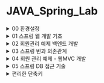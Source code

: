 # JAVA_Spring_Lab


<details>
<summary>00 환경설정</summary>
<div markdown="1">

## 프로젝트 생성
### - start.spring.io
여기 사이트에서 프로젝트를 빌드 할 수 있다. 
### - MAVEN vs Gradle ??
전체적인 빌드시스템 혹은 프로젝트 관리 방식을 말한다. 라이브러리를 어떻게 긁어와 관리할 것인지
라이프 사이클을 어떻게 설정하는지의 차이가 정해진다. 현재는 Gradle을 많이 사용하는 추세임 훨 빠르고 최신기술이다.
### - Spring Web, Thymeleaf
각자는 우리가 기본적으로 사용하게 될 라이브러리. 프로젝트를 생성할 때 dependencies를 선택하여 라이브러리를 긁어올 수 있다.
## 라이브러리 살펴보기
우리가 긁어온 라이브러리는 Spring Web, Thymeleaf 하지만 Externel Libraries를 살펴보면 훨씬 많은 양의 라이브러리들이 임포트 되어 있는 것을 확인할 수 있다.
이는 우리가 긁어온 라이브러리들이 구동되기 위해 의존하는 라이브러리들로 Gradle 방식이 의존하는 모든 라이브러리들을 관리하는 모습을 보인다.
## View 환경설정
고객의 요청을 수행하여 화면을 보이는 데에는 3가지 방식이 있다.
### 1. static
적어놓은 html을 별도의 작업 없이 웹서버가 요청한 쪽으로 넘겨준다.
### 2. Template MVC
http 리퀘스트 도착하면 스프링 부트 프로젝트의 내장 서버인 톰캣 서버가 컨트롤러 속 @GetMapping 어노테이션을 뒤지면서 요청한 url이랑 매핑되는 메소드를 찾는다.
이어 해당 메소드가 실행되고 메소드는 View Resolver에게 html 파일 이름과 모델을 보낸다. View Resolver는 템플릿 엔진을 이용, 해당 html 파일에서 모델등의 값과 함께 html 파일을 렌더링하고 요청한 쪽으로 반환하다.
우리의 실습에서 import한 Thymeleaf가 템플릿 엔진임
### 3. API
http 리퀘스트를 받고 메소드를 찾아가지만 @ResponseBody 라는 어노테이션을 사용. 렌더링이나 html 파일을 뿌리는 것이 아닌 Body부를 직접 넘겨주는 방식이다.

## 빌드하고 실행하기
https://dev-gorany.tistory.com/281
</div>
</details>

<details>
<summary>01 스프링 웹 개발 기초</summary>
<div markdown="1">

## 정적 컨텐츠
이전에 00 환경설정에서 설명했던 것처럼 http 요청에 반응하여 html 파일을 그냥 뿌려주는 방식이다. 다만 주의 할 점은 스프링 부트 속 톰 캣 서버에 요청이 오게 되면 바로 resources의 static으로 찾아가지 않고 먼저 컨트롤러를 뒤진다.
컨트롤러를 찾지 못하고 매핑된 메소드를 찾지 못하면 static에서 html파일을 찾는 것이다.
순서가 후위임을 기억하자.


![img.png](img.png)


## MVC와 템플릿 엔진
mvc패턴은 디자인 패턴 중 하나를 말한다. Model, View, Controller의 약자로 프로젝트의 구성 요소를 세가지의 역할로 구분한 패턴이다.


![img_1.png](img_1.png)


사용자가 controller를 조작하면 컨트롤러는 model을 통해서 데이터를 가져오고 그 정보를 바탕으로 시각적인 표현을 담당하는 View를 제어해서 사용자에게 전달함

### Model
애플리케이션의 정보 데이터를 나타낸다. 데이터베이스, 처음의 정의하는 상수, 초기화값, 변수 등을 뜻함
사용자가 편집하길 원하는 모든 데이터를 다룰 수 있어야 하며 뷰나 컨트롤러에 대해서 어떤 정보도 알지 못하게 설계함으로써 객체의 응집성을 지켜야한다.
### View
사용자 인터페이스 요소들을 나타낸다. 즉 데이터 및 객체의 입력, 그리고 보여주는 출력만을 담당
모델이 가지고 있는 정보를 따로 저장하는게 아닌 받아서 화면에 적절한 방식으로 뿌리는 역할만을 수행!
### Controller
데이터와 사용자 인터페이스 요소들을 잇는 다리 역할을 한다. 여러 이벤트들을 처리하는 부분을 뜻한 다는 것
컨트롤러는 둘 사이를 중재하기에 모델이나 뷰등에 대해서 알고 있어야 하는 점이 다른 요소들과 다른 점이다.
### 템플릿, 템플릿 엔진


![img_2.png](img_2.png)


요청이 들어오면 내장 톰캣 서버에서 컨트롤러의 메소드를 뒤지고 같은 이름으로 매핑된 메소드를 찾는다. ViewResolver에게 메소드의 반환값을 전달하고 ViewResolver는 템플릿 엔진 처리를 마치고 HTML파일을 반환하는 방식
## API
@ResponseBody 어노테이션을 컨트롤러 안에 있는 메소드에 붙여주게 되면 해당메소드는 동작할 때 ViewResolver를 사용하지 않는다.
대신에 HTTP의 Body에 문자 내용을 직접 반환한다.
즉 http 요청에 응답하여 반환하는 response의 바디를 직접 쓰는 것


![img_3.png](img_3.png)


그림처럼 ViewResolver대신에 HttpMessageConverter가 작동하게 되고 문자의 처리는 String Converter, 객체의 처리는 JsonConverter가 작동하게 된다. 


</div>
</details>

<details>
<summary>02 회원관리 예제 백엔드 개발</summary>
<div markdown="1">

## 비즈니스 요구사항 
데이터 : 회원ID, 이름
기능 : 회원 등록, 조회
아직 데이터 저장소가 선정되지 않음 -> 인터페이스로 만들고 내부의 저장소 우선 사용


![img_4.png](img_4.png)


## MemberRepository
여기 interface에서 Optional<Member> findById (Long id);
라는 미구현 메소드를 볼 수 있는데 Optional은 널처리에 많이 쓰이는 방식으로 Optional로 감싸면 
널처리가 쉬워진다.
```java
public Optional<Member> findByid(Long id) {
        return Optional.ofNullable(store.get(id));
        }

```
스트림과 람다식을 이용한 findByName
```java
public Optional<Member> findByName(String name) {
    return store.values().stream() //value는 맵의 값들을 콜렉션 형태로 반환 .stream()은 
        .filter(member -> member.getName().equals(name))
        .findAny(); //하나라도 찾으면 
}
```
자바 실무에서 List를 자주쓴다. 인터페이스임을 기억하자!
```java
    @Override
    public List<Member> findAll() {
        return new ArrayList<>(store.values());
    }

```

## Test Case
메인 메소드 계속해서 돌리면서 체크하면 오버헤드 쩐다. 코드를 코드로 검토하자
--> junit이라는 프레임워크 사용 테스트를 간편하게 할 수 있다. 

assert를 이용한 방법
```java
@Test //이게 junit에서 제공하는 거
    public void save() {
        Member member = new Member();
        member.setName("spring");

        repository.save(member);

        Member result = repository.findById(member.getId()).get();
        //System.out.println("result = " + (result == member));
        //Assertions.assertEquals(member, result); 
        assertThat(member).isEqualTo(result); //alt enter -> 스태틱 임포트
    }
```
모든 테스트는 순서가 보장되지 않으니 저장소 같은 곳을 건드릴 때 생각하고 사용하자
여담 : 테스트를 먼저 만들고 구현을 나중에 하는 방식을 테스트 주도 개발, TTD라고 함
//given
//when
//then으로 구분하면 보기 쉬움
```java
    @AfterEach 
    // 메소드 테스트가 끝날때마다 실행되는 콜백 메소드
    //콜백 메소드 : 어떤 이벤트가 발생했거나 특정 시점에 도달했을 때 시스템에서 호출하는 함수!
    public void afterEach() {
        repository.clearStore();
    }
```
## Member Service 
```java
    public Long join(Member member) {
        Optional<Member> result = memberRepository.findByName(member.getName());
        result.ifPresent(m -> { //result는 옵셔널 
            throw new IllegalStateException("이미 존재하는 회원입니다.");
        });
        memberRepository.save(member);
        return member.getId();
    }

```
##Member Service Test
예외가 올바르게 터지는지 확인하는 법 try catch 보다 편한 문법은 assertThrows

```java
        assertThrows(IllegalStateException.class, () -> memberService.join(member2));
        //람다를 실행할 건데 앞의 오류가 터져야함 안터지면 test fail
/*
        try {
            memberService.join(member2);
            fail();
        }
        catch (IllegalStateException e) {
            assertThat(e.getMessage()).isEqualTo("이미 존재하는 회원입니다.");
        }
```

```java
    @BeforeEach
    public void beforeEach() {
        memberRepository = new MemoryMemberRepository();
        memberService = new MemberService(memberRepository);
        //멤버 서비스 입장에서 레포를 직접 만들지 않고 외부에서 받네? -> dependency injection 의존성 주입 di
        
    }
    @AfterEach
    public void afterEach() {
        memberRepository.clearStore();
    }
```
</div>
</details>

<details>
<summary>03 스프링 빈과 의존관계</summary>

## 스프링 빈과 스프링 컨테이너
## 스프링 빈이란 ?
스프링 빈은 스프링 컨테이너에 의해 관리되는 자바 객체(POJO)를 의미한다. 스프링 컨테이너에 스프링 빈이 등록된다라는 표현을 사용하며 스프링 빈은 디폴트로 싱글톤으로써 하나만 저장되어 관리된다.
## 스프링 컨테이너
스프링 컨테이너는 스프링 빈의 생명 주기를 관리하며, 생성된 스프링 빈들에게 추가적인 기능을 제공하는 역할을 한다. IoC와 DI의 원리가 스프링 컨테이너에 적용된다.

개발자는 new 연산자, 인터페이스 호출, 팩토리 호출 방식으로 객체를 생성하고 소멸하지만, 스프링 컨테이너를 사용하면 해당 역할을 대신해 준다. 즉, 제어 흐름을 외부에서 관리하게 된다. 또한, 객체들 간의 의존 관계를 스프링 컨테이너가 런타임 과정에서 알아서 만들어 준다.

## @Autowired
생성자에 사용되는 어노테이션으로 스프링 컨테이너에서 스프링 빈으로써 관리되고 있는 인스턴스화된 객체를 생성자의 입력인자로 주입시킨다.
즉 생성자를 통한 의존성 주입과 스프링 빈이 핵심 키워드임
```java 
    @Autowired
    public MemberController(MemberService memberService) {
        this.memberService = memberService;
    }
```
## 스프링 빈을 생성하는 두가지 방법
### 첫번째 컴포넌트 스캔
어노테이션을 활용하는 방법으로 @Component (혹은 @Controller, @Service 등등..)를 붙임으로써 스프링 빈으로 등록해야할 클래스를 알리는 방식이다.
참고로 Service 등등은 Component인데 조금 더 특수화된 것임

컴포넌트 스캔은 모든 파일을 대상으로 진행되는가? 실행코드가 포함된 패키지 포함 그 하위의 파일들만 스캔한다.

### 두번째 자바코드로
실무에서 자주 쓰이는 방식 컨피규레이션 어노테이션이 붙은 설정 파일을 통해 bean으로 관리할 대상을 지정하는 방법
```java
@Configuration
public class SpringConfig {

    @Bean
    public MemberService memberService() {
        return new MemberService(memberRepository());
    }
    @Bean
    public MemoryMemberRepository memberRepository() {
        return new MemoryMemberRepository();
    }
}
```

## 참고
실무에서는 주로 정형화된 컨트롤러 서비스 리포지토리 같은 코드는 컴포넌트 스캔을 이용한다. 다만 정형화 되지 않거나 상황에 따라 구현 클래스를 변경해야 하면 설정을 통해 스프링 빈으로 등록한다.

바뀔 가능성이 있는게 존재 한다면 Repos나 등등.. 설정에서 다른 걸 bean으로 생성해버리는게 훨씬 간편하다는 뜻 기존에 있던 코드를 바꿀 필요가 음슴

## Dependencies Injection (DI, 의존성 주입)
의존관계를 외부에서 결정하고 주입하는 것 하나의 객체가 다른 객체의 의존성을 제공하는 테크닉이다.
의존성 주입에는 세가지 방식이 존재함

필드 주입 : 필드에서 주입이 되는 것 but 바꿀 수 있는 방법이 없다

세터 주입 : 세터를 통해 주입하는 것 너무 쉽게 변동 가능함으로 문제가 있음 

생성자 주입 : 권장하는 스타일, 생성자를 통해 의존관계가 주입되는 것

</div>
</details>

<details>
<summary>04 회원 관리 예제 - 웹MVC 개발</summary>
<div markdown="1">




</div>
</details>

<details>
<summary>05 스프링 DB 접근 기술</summary>
<div markdown="1">

## H2 database 와 순수 JDBC를 이용한 레포
어플리케이션 프로퍼티 설정하고 그래들 설정해서 프로젝트와 db 꽃고 쿼리 만들어서 새로운 repos 구현 하는 이것 저것 지켜봤다. 
기술이 옛날 것이기에 database사용하는 느낌 정도만 가져가자

다만 우리가 repo를 인터페이스로 만듦으로써 다형성을 챙겨
개방 폐쇄 원칙(OCP : Open-Closed Principle)을 지켰다는 점을 기억하자


개방 폐쇄 원칙은 확장에는 열려 있고 수정 변경에는 닫혀있음을 의미

스프링은 결국 스프링의 DI (Dependencies Injection)등을 이용하여 기존 코드를 전혀 손대지 않고, 설정만으로 구현
클래스를 변경할 수 있다.

## 스프링 통합 테스트
우리가 일전에 했던 테스트는 스프링과 전혀 무관한 순수 자바 코드만의 테스트.

여기 챕터에서는 스프링과 엮은 DB까지의 통합 테스트등을 진행

테스트 클래스에 @SpringBootTest와 @Transactional 어노테이션 두개를 붙여주면 됨 Trancsacional은 테스트케이스에 달리면 테스트가 끝나면 DB에서 처리되었던 쿼리들을
롤백해줌 즉 다음 테스트를 연속적으로 진행할 수 있도록 한다는 것 


테스트에 필요한 MemberService 클래스나 repos는 autowired로 그냥 꽃아주면 됨. 제일 편한 방식으로 의존성 주입하면 된다는 뜻 테스트는 가장 편한 방식을 사용하면 된다.

여기에서 보일 것은 DB가 잘 연결되었는지




</div>
</details>


<details>
<summary>편리한 단축키</summary>
<div markdown="1">

shift + f6 : 변수이름 같은거 한꺼번에 바꾸기

alt + enter : static도 임포트 가능

crtl + alt + m : 해당 식을 메소드로 추출

crtl + shift + t : 해당클래스의 테스트 클래스 만들기

crtl(command) + alt(option) + v : 함수 표현식만 쓰고 리턴값을 받고 싶을때 사용

</div>
</details>